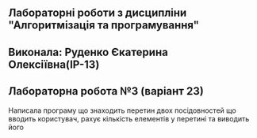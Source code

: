 ## Лабораторні роботи з дисципліни "Алгоритмізація та програмування"
## Виконала: Руденко Єкатерина Олексіївна(ІР-13)
## Лабораторна робота №3 (варіант 23)

Написала програму що знаходить перетин двох посідовностей що вводить користувач, рахує кількість елементів у перетині та виводить його
